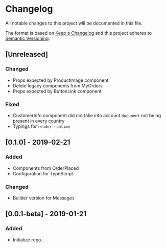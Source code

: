 # Changelog

All notable changes to this project will be documented in this file.

The format is based on [Keep a Changelog](http://keepachangelog.com/en/1.0.0/)
and this project adheres to [Semantic Versioning](http://semver.org/spec/v2.0.0.html).

## [Unreleased]

### Changed

- Props expected by ProductImage component
- Delete legacy components from MyOrders
- Props expected by ButtonLink component

### Fixed

- CustomerInfo component did not take into account `document` not being present in every country
- Typings for `render-runtime`

## [0.1.0] - 2019-02-21

### Added

- Components from OrderPlaced
- Configuration for TypeScript

### Changed

- Builder version for Messages

## [0.0.1-beta] - 2019-01-21

### Added

- Initialize repo.
